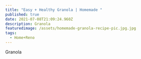```yaml
---
title: "Easy + Healthy Granola | Homemade "
published: true
date: 2021-07-08T21:09:24.960Z
description: Granola
featuredimage: /assets/homemade-granola-recipe-pic.jpg.jpg
tags:
  - Home+Reno
---
```

Granola
